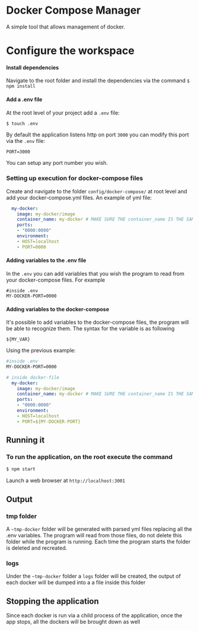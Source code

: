 # Docker Compose Manager
A simple tool that allows management of docker.

# Configure the workspace

#### Install dependencies
Navigate to the root folder and install the dependencies via the command 
`$ npm install`

#### Add a .env file

At the root level of your project add a `.env` file:

```bash
$ touch .env
```

By default the application listens http on port `3000` you can modify this port via the `.env` file:

```
PORT=3000
```

You can setup any port number you wish.


### Setting up execution for docker-compose files
Create and navigate to the folder `config/docker-compose/` at root level and add your docker-compose.yml files. An example of yml file:

```yaml
  my-docker:
    image: my-docker/image
    container_name: my-docker # MAKE SURE THE container_name IS THE SAME AS the docker name
    ports:
    - "0000:0000"
    environment:
    - HOST=localhost
    - PORT=0000
```
####  Adding variables to the .env file 
 In the `.env` you can add variables that you wish the program to read from your docker-compose files. For example
```
#inside .env
MY-DOCKER-PORT=0000
```

#### Adding variables to the docker-compose
It's possible to add variables to the docker-compose files, the program will be able to recognize them. The syntax for the variable is as following 
```
${MY_VAR}
```
Using the previous example: 

```bash
#inside .env
MY-DOCKER-PORT=0000
```

```yaml
# inside docker-file
  my-docker:
    image: my-docker/image
    container_name: my-docker # MAKE SURE THE container_name IS THE SAME AS the docker name
    ports:
    - "0000:0000"
    environment:
    - HOST=localhost
    - PORT=${MY-DOCKER-PORT}
```

## Running it

### To run the application, on the root execute the command

```bash
$ npm start
```

Launch a web browser at `http://localhost:3001` 

## Output

### tmp folder
A `~tmp-docker` folder will be generated with parsed yml files replacing all the .env variables. The program will read from those files, do not delete this folder while the program is running. Each time the program starts the folder is deleted and recreated. 

### logs
Under the `~tmp-docker` folder a `logs` folder will be created, the output of each docker will be dumped into a a file inside this folder

## Stopping the application
Since each docker is run via a child process of the application, once the app stops, all the dockers will be brought down as well


